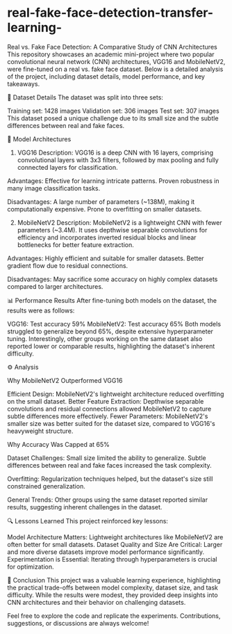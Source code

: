 # real-fake-face-detection-transfer-learning-
Real vs. Fake Face Detection: A Comparative Study of CNN Architectures
This repository showcases an academic mini-project where two popular convolutional neural network (CNN) architectures, VGG16 and MobileNetV2, were fine-tuned on a real vs. fake face dataset. Below is a detailed analysis of the project, including dataset details, model performance, and key takeaways.

📁 Dataset Details
The dataset was split into three sets:

Training set: 1428 images
Validation set: 306 images
Test set: 307 images
This dataset posed a unique challenge due to its small size and the subtle differences between real and fake faces.

🧠 Model Architectures
1. VGG16
Description:
VGG16 is a deep CNN with 16 layers, comprising convolutional layers with 3x3 filters, followed by max pooling and fully connected layers for classification.

Advantages:
Effective for learning intricate patterns.
Proven robustness in many image classification tasks.

Disadvantages:
A large number of parameters (~138M), making it computationally expensive.
Prone to overfitting on smaller datasets.

2. MobileNetV2
Description:
MobileNetV2 is a lightweight CNN with fewer parameters (~3.4M). It uses depthwise separable convolutions for efficiency and incorporates inverted residual blocks and linear bottlenecks for better feature extraction.

Advantages:
Highly efficient and suitable for smaller datasets.
Better gradient flow due to residual connections.

Disadvantages:
May sacrifice some accuracy on highly complex datasets compared to larger architectures.


📊 Performance Results
After fine-tuning both models on the dataset, the results were as follows:

VGG16: Test accuracy 59%
MobileNetV2: Test accuracy 65%
Both models struggled to generalize beyond 65%, despite extensive hyperparameter tuning. Interestingly, other groups working on the same dataset also reported lower or comparable results, highlighting the dataset's inherent difficulty.

⚙️ Analysis

Why MobileNetV2 Outperformed VGG16

Efficient Design: MobileNetV2's lightweight architecture reduced overfitting on the small dataset.
Better Feature Extraction: Depthwise separable convolutions and residual connections allowed MobileNetV2 to capture subtle differences more effectively.
Fewer Parameters: MobileNetV2's smaller size was better suited for the dataset size, compared to VGG16's heavyweight structure.

Why Accuracy Was Capped at 65%

Dataset Challenges:
Small size limited the ability to generalize.
Subtle differences between real and fake faces increased the task complexity.

Overfitting: Regularization techniques helped, but the dataset's size still constrained generalization.

General Trends: Other groups using the same dataset reported similar results, suggesting inherent challenges in the dataset.

🔍 Lessons Learned
This project reinforced key lessons:

Model Architecture Matters: Lightweight architectures like MobileNetV2 are often better for small datasets.
Dataset Quality and Size Are Critical: Larger and more diverse datasets improve model performance significantly.
Experimentation is Essential: Iterating through hyperparameters is crucial for optimization.

🎯 Conclusion
This project was a valuable learning experience, highlighting the practical trade-offs between model complexity, dataset size, and task difficulty. While the results were modest, they provided deep insights into CNN architectures and their behavior on challenging datasets.

Feel free to explore the code and replicate the experiments. Contributions, suggestions, or discussions are always welcome!

